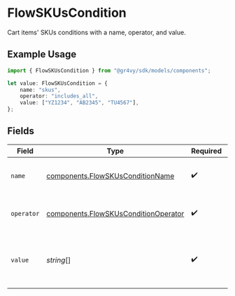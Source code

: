 # FlowSKUsCondition

Cart items' SKUs conditions with a name, operator, and value.

## Example Usage

```typescript
import { FlowSKUsCondition } from "@gr4vy/sdk/models/components";

let value: FlowSKUsCondition = {
    name: "skus",
    operator: "includes_all",
    value: ["YZ1234", "AB2345", "TU4567"],
};
```

## Fields

| Field                                                                                        | Type                                                                                         | Required                                                                                     | Description                                                                                  | Example                                                                                      |
| -------------------------------------------------------------------------------------------- | -------------------------------------------------------------------------------------------- | -------------------------------------------------------------------------------------------- | -------------------------------------------------------------------------------------------- | -------------------------------------------------------------------------------------------- |
| `name`                                                                                       | [components.FlowSKUsConditionName](../../models/components/flowskusconditionname.md)         | :heavy_check_mark:                                                                           | The type of match made for this rule.                                                        | skus                                                                                         |
| `operator`                                                                                   | [components.FlowSKUsConditionOperator](../../models/components/flowskusconditionoperator.md) | :heavy_check_mark:                                                                           | The comparison to make on the `value`.                                                       | includes_all                                                                                 |
| `value`                                                                                      | *string*[]                                                                                   | :heavy_check_mark:                                                                           | Cart items' SKU values to compare the transaction to.                                        | [<br/>"YZ1234",<br/>"AB2345",<br/>"TU4567"<br/>]                                             |